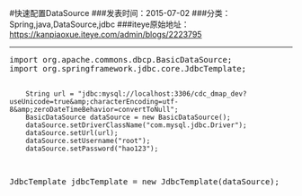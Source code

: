 #快速配置DataSource
###发表时间：2015-07-02
###分类：Spring,java,DataSource,jdbc
###iteye原始地址：<a href="https://kanpiaoxue.iteye.com/admin/blogs/2223795" target="_blank">https://kanpiaoxue.iteye.com/admin/blogs/2223795</a>

---

<div class="iteye-blog-content-contain" style="font-size: 14px;"> 
 <pre name="code" class="java">import org.apache.commons.dbcp.BasicDataSource;
import org.springframework.jdbc.core.JdbcTemplate;

        String url = "jdbc:mysql://localhost:3306/cdc_dmap_dev?useUnicode=true&amp;characterEncoding=utf-8&amp;zeroDateTimeBehavior=convertToNull";  
        BasicDataSource dataSource = new BasicDataSource();
        dataSource.setDriverClassName("com.mysql.jdbc.Driver");  
        dataSource.setUrl(url);  
        dataSource.setUsername("root");  
        dataSource.setPassword("hao123"); 

JdbcTemplate jdbcTemplate = new JdbcTemplate(dataSource);</pre> 
 <p>&nbsp;</p> 
</div>